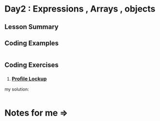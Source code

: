 # Day2 : Expressions , Arrays , objects


## Lesson Summary


## Coding Examples
```javascript

```

## Coding Exercises
1. ### [Profile Lockup](https://www.freecodecamp.org/learn/javascript-algorithms-and-data-structures/basic-javascript/profile-lookup)

my solution:
```javascript

```
# Notes for me => 
